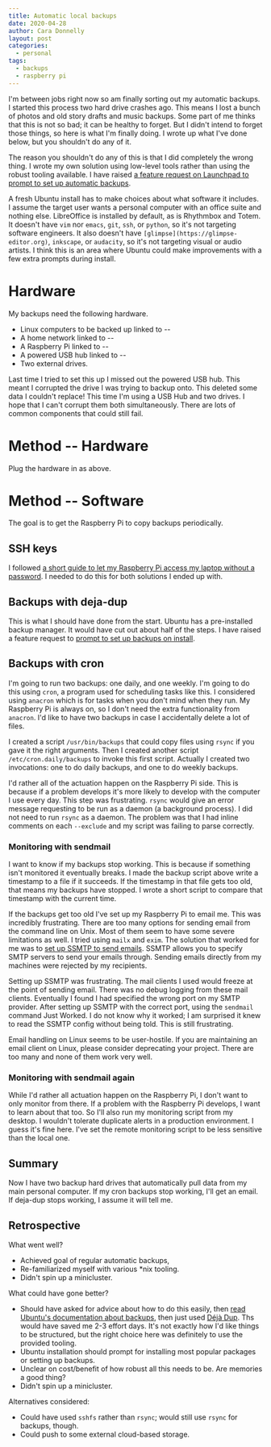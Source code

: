 ```yaml
---
title: Automatic local backups
date: 2020-04-28
author: Cara Donnelly
layout: post
categories:
  - personal
tags:
  - backups
  - raspberry pi
---
```



I'm between jobs right now so am finally sorting out my automatic backups.
I started this process two hard drive crashes ago.
This means I lost a bunch of photos and old story drafts and music backups.
Some part of me thinks that this is not so bad; it can be healthy to forget.
But I didn't intend to forget those things, so here is what I'm finally doing.
I wrote up what I've done below, but you shouldn't do any of it.

The reason you shouldn't do any of this is that I did completely the wrong thing.
I wrote my own solution using low-level tools rather than using the robust tooling available.
I have raised [a feature request on Launchpad to prompt to set up automatic backups](https://bugs.launchpad.net/ubuntu/+source/ubiquity/+bug/1876751).

A fresh Ubuntu install has to make choices about what software it includes.
I assume the target user wants a personal computer with an office suite and nothing else.
LibreOffice is installed by default, as is Rhythmbox and Totem.
It doesn't have `vim` nor `emacs`, `git`, `ssh`, or `python`, so it's not targeting software engineers.
It also doesn't have `[glimpse](https://glimpse-editor.org)`, `inkscape`, or `audacity`, so it's not targeting visual or audio artists.
I think this is an area where Ubuntu could make improvements with a few extra prompts during install.

# Hardware

My backups need the following hardware.

*  Linux computers to be backed up linked to --
*  A home network linked to --
*  A Raspberry Pi linked to --
*  A powered USB hub linked to --
*  Two external drives.

Last time I tried to set this up I missed out the powered USB hub.
This meant I corrupted the drive I was trying to backup onto.
This deleted some data I couldn't replace!
This time I'm using a USB Hub and two drives.
I hope that I can't corrupt them both simultaneously.
There are lots of common components that could still fail.

# Method -- Hardware

Plug the hardware in as above.

# Method -- Software

The goal is to get the Raspberry Pi to copy backups periodically.

## SSH keys

I followed [a short guide to let my Raspberry Pi access my laptop without a password](https://superuser.com/questions/555799/how-to-setup-rsync-without-password-with-ssh-on-unix-linux).
I needed to do this for both solutions I ended up with.

## Backups with deja-dup

This is what I should have done from the start.
Ubuntu has a pre-installed backup manager.
It would have cut out about half of the steps.
I have raised a feature request to [prompt to set up backups on install](https://bugs.launchpad.net/ubuntu/+source/ubiquity/+bug/1876751).

## Backups with cron

I'm going to run two backups: one daily, and one weekly.
I'm going to do this using `cron`, a program used for scheduling tasks like this.
I considered using `anacron` which is for tasks when you don't mind when they run.
My Raspberry Pi is always on, so I don't need the extra functionality from `anacron`.
I'd like to have two backups in case I accidentally delete a lot of files.

I created a script `/usr/bin/backups` that could copy files using `rsync` if you gave it the right arguments.
Then I created another script `/etc/cron.daily/backups` to invoke this first script.
Actually I created two invocations: one to do daily backups, and one to do weekly backups.

I'd rather all of the actuation happen on the Raspberry Pi side.
This is because if a problem develops it's more likely to develop with the computer I use every day.
This step was frustrating.
`rsync` would give an error message requesting to be run as a daemon (a background process).
I did not need to run `rsync` as a daemon.
The problem was that I had inline comments on each `--exclude` and my script was failing to parse correctly.

### Monitoring with sendmail

I want to know if my backups stop working.
This is because if something isn't monitored it eventually breaks.
I made the backup script above write a timestamp to a file if it succeeds.
If the timestamp in that file gets too old, that means my backups have stopped.
I wrote a short script to compare that timestamp with the current time.

If the backups get too old I've set up my Raspberry Pi to email me.
This was incredibly frustrating.
There are too many options for sending email from the command line on Unix.
Most of them seem to have some severe limitations as well.
I tried using `mailx` and `exim`.
The solution that worked for me was to [set up SSMTP to send emails](https://www.howtogeek.com/51819/how-to-setup-email-alerts-on-linux-using-gmail/).
SSMTP allows you to specify SMTP servers to send your emails through.
Sending emails directly from my machines were rejected by my recipients.

Setting up SSMTP was frustrating.
The mail clients I used would freeze at the point of sending email.
There was no debug logging from these mail clients.
Eventually I found I had specified the wrong port on my SMTP provider.
After setting up SSMTP with the correct port, using the `sendmail` command Just Worked.
I do not know why it worked; I am surprised it knew to read the SSMTP config without being told.
This is still frustrating.

Email handling on Linux seems to be user-hostile.
If you are maintaining an email client on Linux, please consider deprecating your project.
There are too many and none of them work very well.

### Monitoring with sendmail again

While I'd rather all actuation happen on the Raspberry Pi, I don't want to only monitor from there.
If a problem with the Raspberry Pi develops, I want to learn about that too.
So I'll also run my monitoring script from my desktop.
I wouldn't tolerate duplicate alerts in a production environment.
I guess it's fine here.
I've set the remote monitoring script to be less sensitive than the local one.

## Summary

Now I have two backup hard drives that automatically pull data from my main personal computer.
If my cron backups stop working, I'll get an email.
If deja-dup stops working, I assume it will tell me.

## Retrospective

What went well?

*  Achieved goal of regular automatic backups,
*  Re-familiarized myself with various \*nix tooling. 
*  Didn't spin up a minicluster.

What could have gone better?

*  Should have asked for advice about how to do this easily, then [read Ubuntu's documentation about backups](https://help.ubuntu.com/community/BackupYourSystem), then just used [Déjà Dup](https://wiki.gnome.org/Apps/DejaDup/Details).  Ths would have saved me 2-3 effort days.  It's not exactly how I'd like things to be structured, but the right choice here was definitely to use the provided tooling.
*  Ubuntu installation should prompt for installing most popular packages or setting up backups.
*  Unclear on cost/benefit of how robust all this needs to be.  Are memories a good thing?
*  Didn't spin up a minicluster.

Alternatives considered:

*  Could have used `sshfs` rather than `rsync`; would still use `rsync` for backups, though.
*  Could push to some external cloud-based storage.

